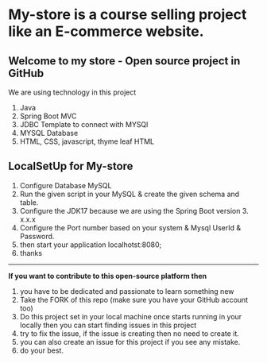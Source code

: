 # My-store is a course selling project like an E-commerce website.
Welcome to my store - Open source project in GitHub 
--------------------------------
We are using technology in this project
1. Java
2. Spring Boot MVC
3. JDBC Template to connect with MYSQl
4. MYSQL Database
5. HTML, CSS, javascript, thyme leaf HTML

LocalSetUp for My-store
--------------------------
1. Configure Database MySQL
2. Run the given script in your MySQL & create the given schema and table.
3. Configure the JDK17 because we are using the Spring Boot version 3. x.x.x
4. Configure the Port number based on your system & Mysql UserId & Password.
5. then start your application localhotst:8080;
6. thanks

-----------------------------------------
**If you want to contribute to this open-source platform then**
1. you have to be dedicated and passionate to learn something new
2. Take the FORK of this repo (make sure you have your GitHub account too)
3. Do this project set in your local machine once starts running in your locally then you can start finding issues in this project
4. try to fix the issue, if the issue is creating then no need to create it.
5. you can also create an issue for this project if you see any mistake.
6. do your best.
